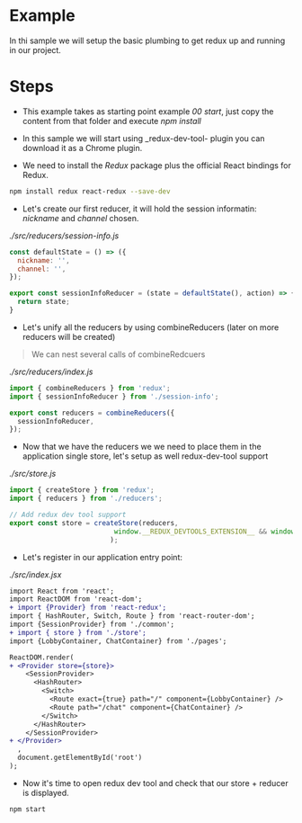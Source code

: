# Example

In thi sample we will setup the basic plumbing to get redux up and running in our project.

# Steps

- This example takes as starting point example _00 start_, just copy the content from that folder and execute _npm install_

- In this sample we will start using _redux-dev-tool- plugin you can download it as a Chrome plugin.

- We need to install the _Redux_ package plus the official React bindings for Redux.

```bash
npm install redux react-redux --save-dev
```

- Let's create our first reducer, it will hold the session informatin: _nickname_ and _channel_ chosen.

_./src/reducers/session-info.js_

```javascript
const defaultState = () => ({
  nickname: '',
  channel: '',
});

export const sessionInfoReducer = (state = defaultState(), action) => {
  return state;
}
```

- Let's unify all the reducers by using combineReducers (later on more reducers will be created)

> We can nest several calls of combineRedcuers

_./src/reducers/index.js_

```javascript
import { combineReducers } from 'redux';
import { sessionInfoReducer } from './session-info';

export const reducers = combineReducers({
  sessionInfoReducer,
});
```

- Now that we have the reducers we we need to place them in the application single store, let's setup as well 
redux-dev-tool support

_./src/store.js_ 

```javascript
import { createStore } from 'redux';
import { reducers } from './reducers';

// Add redux dev tool support
export const store = createStore(reducers, 
                          window.__REDUX_DEVTOOLS_EXTENSION__ && window.__REDUX_DEVTOOLS_EXTENSION__()
                         );  
```

- Let's register in our application entry point:

_./src/index.jsx_

```diff
import React from 'react';
import ReactDOM from 'react-dom';
+ import {Provider} from 'react-redux';
import { HashRouter, Switch, Route } from 'react-router-dom';
import {SessionProvider} from './common';
+ import { store } from './store';
import {LobbyContainer, ChatContainer} from './pages';

ReactDOM.render(
+ <Provider store={store}>
    <SessionProvider>
      <HashRouter>
        <Switch>
          <Route exact={true} path="/" component={LobbyContainer} />
          <Route path="/chat" component={ChatContainer} />
        </Switch>
      </HashRouter>
    </SessionProvider>
+ </Provider>  
  ,
  document.getElementById('root')
);
```

- Now it's time to open redux dev tool and check that our store + reducer is displayed.

```bash
npm start
```




